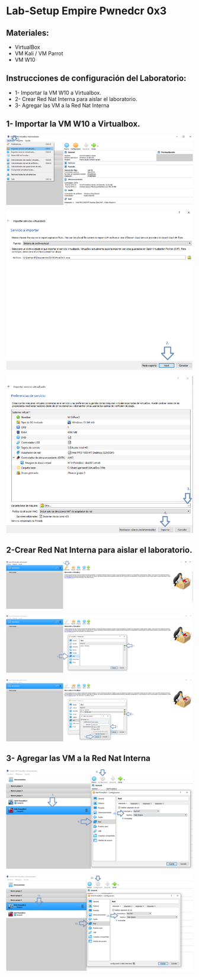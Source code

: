 # Lab-Setup Empire Pwnedcr 0x3

## Materiales:
* VirtualBox
* VM Kali / VM Parrot
* VM W10 

## Instrucciones de configuración del Laboratorio:
* 1- Importar la VM W10 a Virtualbox.
* 2- Crear Red Nat Interna para aislar el laboratorio.
* 3- Agregar las VM a la Red Nat Interna

## 1- Importar la VM W10 a Virtualbox.

<p align="center">
<img src="Images/15.png"
</p>
  
  <p align="center">
<img src="Images/16.png"
</p>
  
  <p align="center">
<img src="Images/17.png"
</p>
  





## 2-Crear Red Nat Interna para aislar el laboratorio.
<p align="center">
<img src="Images/1.png"
</p>


<p align="center">
<img src="Images/2.png"
</p>


<p align="center">
<img src="Images/3.png"        
</p>





## 3- Agregar las VM a la Red Nat Interna

<p align="center">
<img src="Images/4.png"      
</p>

<p align="center">
<img src="Images/5.png"      
</p>



